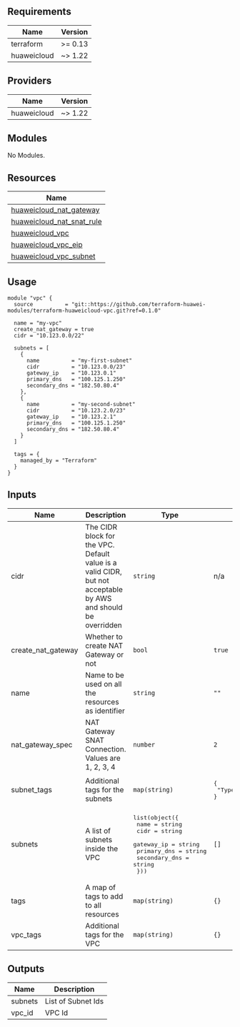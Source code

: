 ## Requirements

| Name | Version |
|------|---------|
| terraform | >= 0.13 |
| huaweicloud | ~> 1.22 |

## Providers

| Name | Version |
|------|---------|
| huaweicloud | ~> 1.22 |

## Modules

No Modules.

## Resources

| Name |
|------|
| [huaweicloud_nat_gateway](https://registry.terraform.io/providers/huaweicloud/huaweicloud/latest/docs/resources/nat_gateway) |
| [huaweicloud_nat_snat_rule](https://registry.terraform.io/providers/huaweicloud/huaweicloud/latest/docs/resources/nat_snat_rule) |
| [huaweicloud_vpc](https://registry.terraform.io/providers/huaweicloud/huaweicloud/latest/docs/resources/vpc) |
| [huaweicloud_vpc_eip](https://registry.terraform.io/providers/huaweicloud/huaweicloud/latest/docs/resources/vpc_eip) |
| [huaweicloud_vpc_subnet](https://registry.terraform.io/providers/huaweicloud/huaweicloud/latest/docs/resources/vpc_subnet) |

## Usage

```hcl
module "vpc" {
  source          = "git::https://github.com/terraform-huawei-modules/terraform-huaweicloud-vpc.git?ref=0.1.0"

  name = "my-vpc"
  create_nat_gateway = true
  cidr = "10.123.0.0/22"

  subnets = [
    {
      name          = "my-first-subnet"
      cidr          = "10.123.0.0/23"
      gateway_ip    = "10.123.0.1"
      primary_dns   = "100.125.1.250"
      secondary_dns = "182.50.80.4"
    },
    {
      name          = "my-second-subnet"
      cidr          = "10.123.2.0/23"
      gateway_ip    = "10.123.2.1"
      primary_dns   = "100.125.1.250"
      secondary_dns = "182.50.80.4"
    }
  ]

  tags = {
    managed_by = "Terraform"
  }
}
```

## Inputs

| Name | Description | Type | Default | Required |
|------|-------------|------|---------|:--------:|
| cidr | The CIDR block for the VPC. Default value is a valid CIDR, but not acceptable by AWS and should be overridden | `string` | n/a | yes |
| create\_nat\_gateway | Whether to create NAT Gateway or not | `bool` | `true` | no |
| name | Name to be used on all the resources as identifier | `string` | `""` | no |
| nat\_gateway\_spec | NAT Gateway SNAT Connection. Values are 1, 2, 3, 4 | `number` | `2` | no |
| subnet\_tags | Additional tags for the subnets | `map(string)` | <pre>{<br>  "Type": "default"<br>}</pre> | no |
| subnets | A list of subnets inside the VPC | <pre>list(object({<br>    name          = string<br>    cidr          = string<br>    gateway_ip    = string<br>    primary_dns   = string<br>    secondary_dns = string<br>  }))</pre> | `[]` | no |
| tags | A map of tags to add to all resources | `map(string)` | `{}` | no |
| vpc\_tags | Additional tags for the VPC | `map(string)` | `{}` | no |

## Outputs

| Name | Description |
|------|-------------|
| subnets | List of Subnet Ids |
| vpc\_id | VPC Id |
